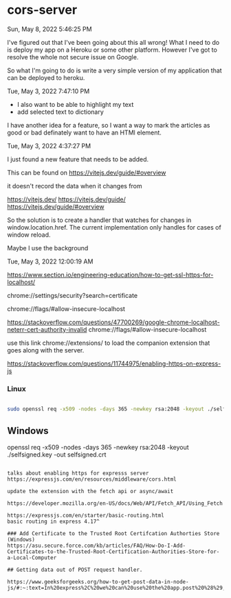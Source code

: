 # cors-server

Sun, May 8, 2022 5:46:25 PM

I've figured out that I've been going about this all wrong! What I need to do is deploy my app on a Heroku or some other platform. However I've got to resolve the whole not secure issue on Google.

So what I'm going to do is write a very simple version of my application that can be deployed to heroku.

Tue, May 3, 2022 7:47:10 PM

- I also want to be able to highlight my text
- add selected text to dictionary

I have another idea for a feature, so I want a way to mark the articles as good or bad
definately want to have an HTMl element.

Tue, May 3, 2022 4:37:27 PM

I just found a new feature that needs to be added.

This can be found on https://vitejs.dev/guide/#overview

it doesn't record the data when it changes from

https://vitejs.dev/
https://vitejs.dev/guide/
https://vitejs.dev/guide/#overview

So the solution is to create a handler that watches for changes in window.location.href. The current implementation only handles for cases of window reload.

Maybe I use the background

Tue, May 3, 2022 12:00:19 AM

https://www.section.io/engineering-education/how-to-get-ssl-https-for-localhost/

chrome://settings/security?search=certificate

chrome://flags/#allow-insecure-localhost

https://stackoverflow.com/questions/47700269/google-chrome-localhost-neterr-cert-authority-invalid
chrome://flags/#allow-insecure-localhost

use this link chrome://extensions/ to load the companion extension that goes along with the server.

https://stackoverflow.com/questions/11744975/enabling-https-on-express-js

### Linux

```sh

sudo openssl req -x509 -nodes -days 365 -newkey rsa:2048 -keyout ./selfsigned.key -out selfsigned.crt
```

## Windows

openssl req -x509 -nodes -days 365 -newkey rsa:2048 -keyout ./selfsigned.key -out selfsigned.crt

```

talks about enabling https for expresss server
https://expressjs.com/en/resources/middleware/cors.html

update the extension with the fetch api or async/await

https://developer.mozilla.org/en-US/docs/Web/API/Fetch_API/Using_Fetch

https://expressjs.com/en/starter/basic-routing.html
basic routing in express 4.17^

### Add Certificate to the Trusted Root Certifcation Authorties Store (Windows)
https://asu.secure.force.com/kb/articles/FAQ/How-Do-I-Add-Certificates-to-the-Trusted-Root-Certification-Authorities-Store-for-a-Local-Computer

## Getting data out of POST request handler.

https://www.geeksforgeeks.org/how-to-get-post-data-in-node-js/#:~:text=In%20express%2C%20we%20can%20use%20the%20app.post%20%28%29,the%20callback%20function%20of%20the%20app.post%20%28%29%20method.
```
